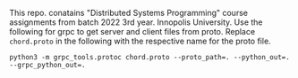 This repo. conatains "Distributed Systems Programming" course assignments from batch 2022 3rd year. Innopolis University. Use the following for grpc to get server and client files from proto. Replace `chord.proto` in the following with the respective name for the proto file.

    python3 -m grpc_tools.protoc chord.proto --proto_path=. --python_out=. --grpc_python_out=.

